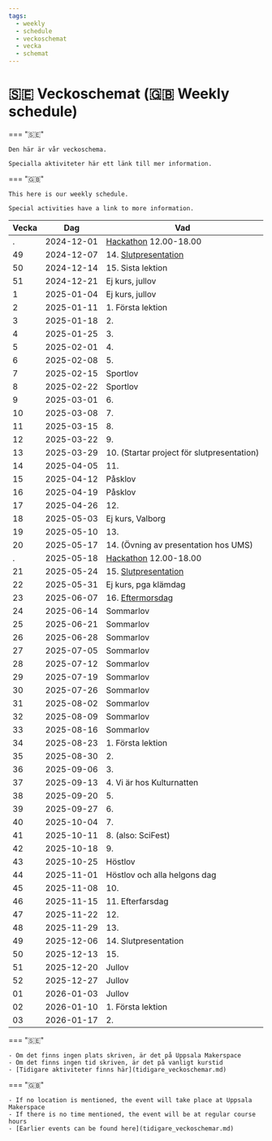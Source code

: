 ```yaml
---
tags:
  - weekly
  - schedule
  - veckoschemat
  - vecka
  - schemat
---
```


# 🇸🇪 Veckoschemat (🇬🇧 Weekly schedule)

=== "🇸🇪"

    Den här är vår veckoschema.

    Specialla aktiviteter här ett länk till mer information.

=== "🇬🇧"

    This here is our weekly schedule.

    Special activities have a link to more information.

Vecka| Dag      |Vad
-----|----------|-------------------------------------
.    |2024-12-01| [Hackathon](verksamheter/20241201_hackathon/README.md) 12.00-18.00
49   |2024-12-07| 14. [Slutpresentation](verksamheter/20241207_slutpresentation/README.md)
50   |2024-12-14| 15. Sista lektion
51   |2024-12-21|Ej kurs, jullov
1    |2025-01-04|Ej kurs, jullov
2    |2025-01-11| 1. Första lektion
3    |2025-01-18| 2.
4    |2025-01-25| 3.
5    |2025-02-01| 4.
6    |2025-02-08| 5.
7    |2025-02-15|Sportlov
8    |2025-02-22|Sportlov
9    |2025-03-01| 6.
10   |2025-03-08| 7.
11   |2025-03-15| 8.
12   |2025-03-22| 9.
13   |2025-03-29| 10. (Startar project för slutpresentation)
14   |2025-04-05| 11.
15   |2025-04-12|Påsklov
16   |2025-04-19|Påsklov
17   |2025-04-26| 12.
18   |2025-05-03|Ej kurs, Valborg
19   |2025-05-10| 13.
20   |2025-05-17| 14. (Övning av presentation hos UMS)
.    |2025-05-18|[Hackathon](verksamheter/20250518_hackathon/README.md) 12.00-18.00
21   |2025-05-24| 15. [Slutpresentation](verksamheter/20250524_slutpresentation/README.md)
22   |2025-05-31|Ej kurs, pga klämdag
23   |2025-06-07| 16. [Eftermorsdag](verksamheter/20250531_eftermorsdag/README.md)
24   |2025-06-14|Sommarlov
25   |2025-06-21|Sommarlov
26   |2025-06-28|Sommarlov
27   |2025-07-05|Sommarlov
28   |2025-07-12|Sommarlov
29   |2025-07-19|Sommarlov
30   |2025-07-26|Sommarlov
31   |2025-08-02|Sommarlov
32   |2025-08-09|Sommarlov
33   |2025-08-16|Sommarlov
34   |2025-08-23| 1. Första lektion
35   |2025-08-30| 2.
36   |2025-09-06| 3.
37   |2025-09-13| 4. Vi är hos Kulturnatten
38   |2025-09-20| 5.
39   |2025-09-27| 6.
40   |2025-10-04| 7.
41   |2025-10-11| 8. (also: SciFest)
42   |2025-10-18| 9.
43   |2025-10-25|Höstlov
44   |2025-11-01|Höstlov och alla helgons dag
45   |2025-11-08| 10.
46   |2025-11-15| 11. Efterfarsdag
47   |2025-11-22| 12.
48   |2025-11-29| 13.
49   |2025-12-06| 14. Slutpresentation
50   |2025-12-13| 15.
51   |2025-12-20|Jullov
52   |2025-12-27|Jullov
01   |2026-01-03|Jullov
02   |2026-01-10| 1. Första lektion
03   |2026-01-17| 2.

=== "🇸🇪"

    - Om det finns ingen plats skriven, är det på Uppsala Makerspace
    - Om det finns ingen tid skriven, är det på vanligt kurstid
    - [Tidigare aktiviteter finns här](tidigare_veckoschemar.md)

=== "🇬🇧"

    - If no location is mentioned, the event will take place at Uppsala Makerspace
    - If there is no time mentioned, the event will be at regular course hours
    - [Earlier events can be found here](tidigare_veckoschemar.md)

